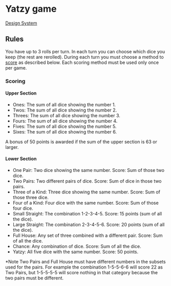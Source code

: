 # Yatzy game
[Design System](docs/design_system.md)
## Rules
You have up to 3 rolls per turn. In each turn you can choose which dice you keep (the rest are rerolled).
During each turn you must choose a method to [score](#Scoring) as described below. Each scoring method must be used only once per game.
### Scoring
#### Upper Section
- Ones: The sum of all dice showing the number 1.
- Twos: The sum of all dice showing the number 2.
- Threes: The sum of all dice showing the number 3.
- Fours: The sum of all dice showing the number 4.
- Fives: The sum of all dice showing the number 5.
- Sixes: The sum of all dice showing the number 6.

A bonus of 50 points is awarded if the sum of the upper section is 63 or larger. 

#### Lower Section
- One Pair: Two dice showing the same number. Score: Sum of those two dice.
- Two Pairs: Two different pairs of dice. Score: Sum of dice in those two pairs.
- Three of a Kind: Three dice showing the same number. Score: Sum of those three dice.
- Four of a Kind: Four dice with the same number. Score: Sum of those four dice.
- Small Straight: The combination 1-2-3-4-5. Score: 15 points (sum of all the dice).
- Large Straight: The combination 2-3-4-5-6. Score: 20 points (sum of all the dice).
- Full House: Any set of three combined with a different pair. Score: Sum of all the dice.
- Chance: Any combination of dice. Score: Sum of all the dice.
- Yatzy: All five dice with the same number. Score: 50 points.

*Note Two Pairs and Full House must have different numbers in the subsets used for the pairs. For example the combination 1-5-5-6-6 will score 22 as Two Pairs, but 1-5-5-5-5 will score nothing in that category because the two pairs must be different.